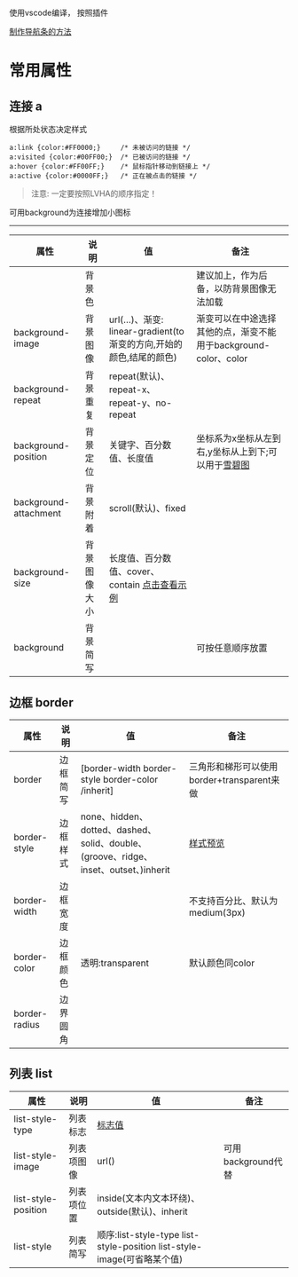 # 

使用vscode编译， 按照插件 

[制作导航条的方法](http://www.runoob.com/css/css-navbar.html)

# 常用属性

## 连接 a



根据所处状态决定样式

```
a:link {color:#FF0000;}		/* 未被访问的链接 */
a:visited {color:#00FF00;}	/* 已被访问的链接 */
a:hover {color:#FF00FF;}	/* 鼠标指针移动到链接上 */
a:active {color:#0000FF;}	/* 正在被点击的链接 */
```



> 注意: 一定要按照LVHA的顺序指定！



可用background为连接增加小图标



***



| 属性                  | 说明         | 值                                                           | 备注                                                         |
| --------------------- | ------------ | ------------------------------------------------------------ | ------------------------------------------------------------ |
|                       | 背景色       |                                                              | 建议加上，作为后备，以防背景图像无法加载                     |
| background-image      | 背景图像     | url(…)、渐变: linear-gradient(to 渐变的方向,开始的颜色,结尾的颜色) | 渐变可以在中途选择其他的点，渐变不能用于background-color、color |
| background-repeat     | 背景重复     | repeat(默认)、repeat-x、repeat-y、no-repeat                  |                                                              |
| background-position   | 背景定位     | 关键字、百分数值、长度值                                     | 坐标系为x坐标从左到右,y坐标从上到下;可以用于[雪碧图](http://www.imooc.com/learn/93) |
| background-attachment | 背景附着     | scroll(默认)、fixed                                          |                                                              |
| background-size       | 背景图像大小 | 长度值、百分数值、cover、contain [点击查看示例](http://www.w3school.com.cn/tiy/c.asp?f=css_background-size&p=7) |                                                              |
| background            | 背景简写     |                                                              | 可按任意顺序放置                                             |



## 边框 border



| 属性          | 说明     | 值                                                           | 备注                                                         |
| ------------- | -------- | ------------------------------------------------------------ | ------------------------------------------------------------ |
| border        | 边框简写 | [border-width border-style border-color /inherit]            | 三角形和梯形可以使用border+transparent来做                   |
| border-style  | 边框样式 | none、hidden、dotted、dashed、solid、double、(groove、ridge、inset、outset、)inherit | [样式预览](https://developer.mozilla.org/zh-CN/docs/Web/CSS/border-style) |
| border-width  | 边框宽度 |                                                              | 不支持百分比、默认为medium(3px)                              |
| border-color  | 边框颜色 | 透明:transparent                                             | 默认颜色同color                                              |
| border-radius | 边界圆角 |                                                              |                                                              |



## 列表 list



| 属性                | 说明       | 值                                                           | 备注               |
| ------------------- | ---------- | ------------------------------------------------------------ | ------------------ |
| list-style-type     | 列表标志   | [标志值](http://www.w3school.com.cn/cssref/pr_list-style-type.asp) |                    |
| list-style-image    | 列表项图像 | url()                                                        | 可用background代替 |
| list-style-position | 列表项位置 | inside(文本内文本环绕)、outside(默认)、inherit               |                    |
| list-style          | 列表简写   | 顺序:list-style-type list-style-position list-style-image(可省略某个值) |                    |



